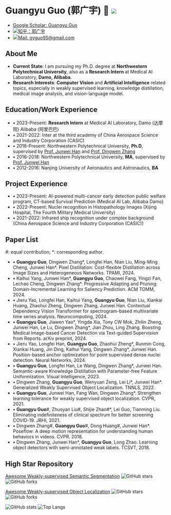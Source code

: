 # Guangyu Guo (郭广宇) 👋 ![](https://komarev.com/ghpvc/?username=gyguo&color=blue&style=flat-square)

- [![]()](https://scholar.google.com/citations?user=F-mtieAAAAAJ&hl=zh-CN)[Google Scholar: Guangyu Guo](https://scholar.google.com/citations?user=F-mtieAAAAAJ&hl=zh-CN)
- [![](https://static.is26.com/tmp/icons/zhihu.svg)](https://www.zhihu.com/people/gyguo95)[知乎：郭广宇](https://www.zhihu.com/people/gyguo95)
- [![](https://static.is26.com/tmp/icons/gmail.svg)](gyguo95@gmail.com)[Mail: gyguo95@gmail.com](gyguo95@gmail.com)


##  About Me
- **Current State**: I am pursuing my Ph.D. degree at **Northwestern Polytechnical University**, also as a **Research Intern** at Medical AI Laboratory, **Damo, Alibaba**.
- **Research Interests**: **Computer Vision** and **Artificial Intelligence** related topics, especially in weakly supervised learning, knowledge distillation, medical image analysis, and vision-language model.

## Education/Work Experience
- **$\bullet$** 2023-Present: **Research Intern** at Medical AI Laboratory, Damo (达摩院) Alibaba (阿里巴巴)
- **$\bullet$** 2021-2022: Inter at the third academy of China Aerospace Science and Industry Corporation (CASIC)
- **$\bullet$** 2018-Present: Northwestern Polytechnical University, **Ph.D**, supervised by [Prof. Junwei Han](https://scholar.google.com/citations?user=xrqsoesAAAAJ&hl) and [Prof. Dingwen Zhang](https://scholar.google.com/citations?user=lKFZwK0AAAAJ&hl)
- **$\bullet$** 2016-2018: Northwestern Polytechnical University, **MA**, supervised by [Prof. Junwei Han](https://scholar.google.com/citations?user=xrqsoesAAAAJ&hl)
- **$\bullet$** 2012-2016: Nanjing University of Aeronautics and Astronautics, **BA**


## Project Experience
- **$\bullet$** 2023-Present: AI-powered multi-cancer early detection public welfare program, CT-based Survival Prediction (Medical AI Lab, Alibaba Damo)
- **$\bullet$** 2022-Present: Nuclei recognition in Histopathology Images (Xijing Hospital, The Fourth Military Medical University)
- **$\bullet$** 2021-2022: Infrared ship recognition under complex background  (China Aerospace Science and Industry Corporation (CASIC))

<!--
## News
- **$\bullet$** 2024.07: One paper was accepted to TPAMI.
- **$\bullet$** 2024.04: Congratulations to Kaihui Yang on obtainin doctoral position of NWPU
- **$\bullet$** 2024.01: One paper was accepted to ACM TOMM. Congratulations to Kaihui Yang.
- **$\bullet$** 2023.10: One paper was accepted to Neurocomputing. Congratulations to Jieru Yao.
- **$\bullet$** 2023.10: One paper was accepted to Neural Networks. Congratulations to Jieru Yao.
-->


## Paper List
\#: equal contribution; \*: corresponding author.

- **$\bullet$** **Guangyu Guo**, Dingwen Zhang\*, Longfei Han, Nian Liu, Ming-Ming Cheng, Junwei Han\*. Pixel Distillation: Cost-flexible Distillation across Image Sizes and Heterogeneous Networks. TPAMI, 2024. 
- **$\bullet$** Kaihui Yang, Junwei Han\*, **Guangyu Guo**, Chaowei Fang, Yingzi Fan, Lechao Cheng, Dingwen Zhang\*. Progressive Adapting and Pruning: Domain-Incremental Learning for Saliency Prediction. ACM TOMM, 2024.
- **$\bullet$** Jieru Yao, Longfei Han, Kaihui Yang, **Guangyu Guo**, Nian Liu, Xiankai Huang, Zhaohui Zheng, Dingwen Zhang, Junwei Han. Contextual Dependency Vision Transformer for spectrogram-based multivariate time series analysis. Neurocomputing, 2024.
- **$\bullet$** **Guangyu Guo**, Jiawen Yao\*, Yingda Xia, Tony CW Mok, Zhilin Zheng, Junwei Han, Le Lu, Dingwen Zhang\*, Jian Zhou, Ling Zhang. Boosting Medical Image-based Cancer Detection via Text-guided Supervision from Reports. arXiv preprint, 2024.
- **$\bullet$** Jieru Yao, Longfei Han, **Guangyu Guo**, Zhaohui Zheng\*, Runmin Cong, Xiankai Huang, Jin Ding, Kaihui Yang, Dingwen Zhang\*, Junwei Han. Position-based anchor optimization for point supervised dense nuclei detection. Neural Networks, 2024.
- **$\bullet$** **Guangyu Guo**, Longfei Han, Le Wang, Dingwen Zhang\*, Junwei Han. Semantic-aware Knowledge Distillation with Parameter-free Feature Uniformization. Visual Intelligence, 2023.
- **$\bullet$** Dingwen Zhang, **Guangyu Guo**, Wenyuan Zeng, Lei Li\*, Junwei Han\*. Generalized Weakly Supervised Object Localization. TNNLS, 2022. 
- **$\bullet$** **Guangyu Guo**, Junwei Han, Fang Wan, Dingwen Zhang\*. Strengthen learning tolerance for weakly supervised object localization. CVPR, 2021.
- **$\bullet$** **Guangyu Guo**\#, Zhuoyan Liu\#, Shijie Zhao\#\*, Lei Guo, Tianming Liu. Eliminating indefiniteness of clinical spectrum for better screening COVID-19. JBHI, 2021.
- **$\bullet$** Dingwen Zhang\#, **Guangyu Guo**\#, Dong Huang\#, Junwei Han\*. Poseflow: A deep motion representation for understanding human behaviors in videos. CVPR. 2018.  
- **$\bullet$** Dingwen Zhang, Junwei Han\*, **Guangyu Guo**, Long Zhao. Learning object detectors with semi-annotated weak labels. TCSVT, 2018. 


## High Star Repository
[Awesome Weakly-supervised Semantic Segmentation](https://github.com/gyguo/awesome-weakly-supervised-semantic-segmentation) ![GitHub stars](https://img.shields.io/github/stars/gyguo/awesome-weakly-supervised-semantic-segmentation?color=yellow)  ![GitHub forks](https://img.shields.io/github/forks/gyguo/awesome-weakly-supervised-semantic-segmentation?color=green&label=Fork)


[Awesome Weakly-supervised Object Localization](https://github.com/gyguo/awesome-weakly-supervised-object-localization) ![GitHub stars](https://img.shields.io/github/stars/gyguo/awesome-weakly-supervised-object-localization?color=yellow)  ![GitHub forks](https://img.shields.io/github/forks/gyguo/awesome-weakly-supervised-object-localization?color=green&label=Fork)

![GitHub stats](https://github-readme-stats.vercel.app/api?username=gyguo\&rank_icon=github)
![Top Langs](https://github-readme-stats.vercel.app/api/top-langs/?username=gyguo\&layout=compact)

<!--
![Readme Card](https://github-readme-stats.vercel.app/api/pin/?username=gyguo\&repo=awesome-weakly-supervised-semantic-segmentation)
![Readme Card](https://github-readme-stats.vercel.app/api/pin/?username=gyguo\&repo=awesome-weakly-supervised-object-localization)

![Readme Card](https://github-readme-stats.vercel.app/api/pin/?username=gyguo\&repo=PixelDistillation)
![Readme Card](https://github-readme-stats.vercel.app/api/pin/?username=gyguo\&repo=IE-Net)
-->
